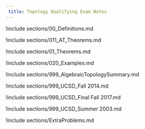 ```yaml
---
 title: Topology Qualifying Exam Notes
---
```



!include sections/00_Definitions.md

!include sections/011_AT_Theorems.md

!include sections/01_Theorems.md

!include sections/020_Examples.md

!include sections/999_AlgebraicTopologySummary.md

!include sections/999_UCSD_Fall 2014.md

!include sections/999_UCSD_Final Fall 2017.md

!include sections/999_UCSD_Summer 2003.md

<!--!include sections/AT CourseNotes.md-->

<!--!include sections/AT Definitions.md-->

!include sections/ExtraProblems.md

